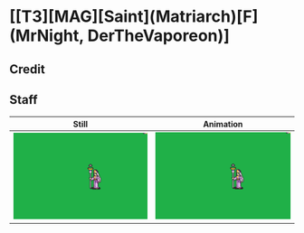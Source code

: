 # [\[T3\]\[MAG\]\[Saint\]\(Matriarch\)\[F\]\(MrNight, DerTheVaporeon\)]

## Credit


	
## Staff

| Still | Animation |
| :---: | :-------: |
| ![Staff still](./Staff_000.png) | ![Staff animation](./Staff.gif) |
